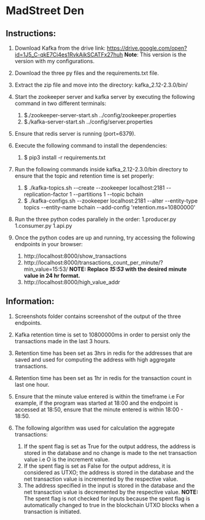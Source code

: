# MadStreet Den

## Instructions:
1. Download Kafka from the drive link: https://drive.google.com/open?id=1J5_C-qkE7Ci4es1RvkAikSCATFx27huh
**Note**: This version is the version with my configurations.

1. Download the three py files and the requirements.txt file.

1. Extract the zip file and move into the directory: kafka_2.12-2.3.0/bin/

1. Start the zookeeper server and kafka server by executing the following command in two different terminals:

    1. $./zookeeper-server-start.sh ../config/zookeeper.properties
    1. $./kafka-server-start.sh ../config/server.properties
   
1. Ensure that redis server is running (port=6379).

1. Execute the following command to install the dependencies:

    1. $ pip3 install -r requirements.txt
  
1. Run the following commands inside kafka_2.12-2.3.0/bin directory to ensure that the topic and retention time is set properly:
  
    1. $ ./kafka-topics.sh --create --zookeeper localhost:2181 --replication-factor 1 --partitions 1 --topic bchain
    1. $ ./kafka-configs.sh --zookeeper localhost:2181 --alter --entity-type topics --entity-name bchain --add-config 'retention.ms=10800000'
 
1. Run the three python codes parallely in the order:
    1.producer.py
    1.consumer.py
    1.api.py

1. Once the python codes are up and running, try accessing the following endpoints in your browser:
    1. http://localhost:8000/show_transactions
    1. http://localhost:8000/transactions_count_per_minute/?min_value=15:53/   **NOTE: Replace *15:53* with the desired minute value in 24 hr format.**
    1. http://localhost:8000/high_value_addr
  
## Information:
1. Screenshots folder contains screenshot of the output of the three endpoints.

1. Kafka retention time is set to 10800000ms in order to persist only the transactions made in the last 3 hours.

1. Retention time has been set as 3hrs in redis for the addresses that are saved and used for computing the address with high aggregate transactions.

1. Retention time has been set as 1hr in redis for the transaction count in last one hour.

1. Ensure that the minute value entered is within the timeframe i.e For example, if the program was started at 18:00 and the endpoint is accessed at 18:50, ensure that the minute entered is within 18:00 - 18:50.

1. The following algorithm was used for calculation the aggregate transactions:
    1. If the spent flag is set as True for the output address, the address is stored in the database and no change is made to the net transaction value i.e O is the increment value.
    1. If the spent flag is set as False for the output address, it is considered as UTXO; the address is stored in the database and the net transaction value is incremented by the respective value.
    1. The address specified in the input is stored in the database and the net transaction value is decremented  by the respective value. **NOTE:** The spent flag is not checked for inputs because the spent flag is automatically changed to true in the blockchain UTXO blocks when a transaction is initiated.
    
